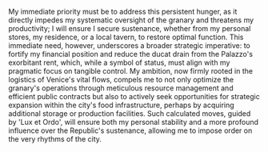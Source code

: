 My immediate priority must be to address this persistent hunger, as it directly impedes my systematic oversight of the granary and threatens my productivity; I will ensure I secure sustenance, whether from my personal stores, my residence, or a local tavern, to restore optimal function. This immediate need, however, underscores a broader strategic imperative: to fortify my financial position and reduce the ducat drain from the Palazzo's exorbitant rent, which, while a symbol of status, must align with my pragmatic focus on tangible control. My ambition, now firmly rooted in the logistics of Venice's vital flows, compels me to not only optimize the granary's operations through meticulous resource management and efficient public contracts but also to actively seek opportunities for strategic expansion within the city's food infrastructure, perhaps by acquiring additional storage or production facilities. Such calculated moves, guided by 'Lux et Ordo', will ensure both my personal stability and a more profound influence over the Republic's sustenance, allowing me to impose order on the very rhythms of the city.
